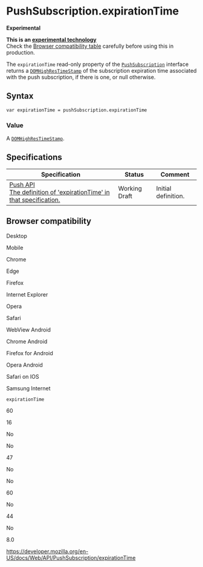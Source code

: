 # PushSubscription.expirationTime

**Experimental**

**This is an [experimental technology](https://developer.mozilla.org/en-US/docs/MDN/Guidelines/Conventions_definitions#experimental)**  
Check the [Browser compatibility table](#browser_compatibility) carefully before using this in production.

The `expirationTime` read-only property of the [`PushSubscription`](../pushsubscription) interface returns a [`DOMHighResTimeStamp`](../domhighrestimestamp) of the subscription expiration time associated with the push subscription, if there is one, or null otherwise.

## Syntax

    var expirationTime = pushSubscription.expirationTime

### Value

A [`DOMHighResTimeStamp`](../domhighrestimestamp).

## Specifications

<table><thead><tr class="header"><th>Specification</th><th>Status</th><th>Comment</th></tr></thead><tbody><tr class="odd"><td><a href="https://w3c.github.io/push-api/#dom-pushsubscription-expirationtime">Push API<br />
<span class="small">The definition of 'expirationTime' in that specification.</span></a></td><td><span class="spec-wd">Working Draft</span></td><td>Initial definition.</td></tr></tbody></table>

## Browser compatibility

Desktop

Mobile

Chrome

Edge

Firefox

Internet Explorer

Opera

Safari

WebView Android

Chrome Android

Firefox for Android

Opera Android

Safari on IOS

Samsung Internet

`expirationTime`

60

16

No

No

47

No

No

60

No

44

No

8.0

<a href="https://developer.mozilla.org/en-US/docs/Web/API/PushSubscription/expirationTime" class="_attribution-link">https://developer.mozilla.org/en-US/docs/Web/API/PushSubscription/expirationTime</a>

